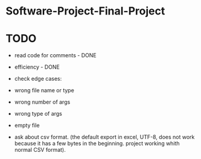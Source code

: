 # Software-Project-Final-Project

# TODO

- read code for comments - DONE
- efficiency - DONE

- check edge cases:
-   wrong file name or type
-   wrong number of args
-   wrong type of args
-   empty file

- ask about csv format. (the default export in excel, UTF-8,  does not work because it has a 
    few bytes in the beginning. project working whith normal CSV format).
